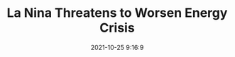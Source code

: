 ---
"title": "La Nina Threatens to Worsen Energy Crisis"
"date": "2021-10-25 9:16:9"
"feed_name": "RIGZONE"
"feed_website": "http://www.rigzone.com/"
"feed_rss": "http://www.rigzone.com/news/rss/rigzone_latest.aspx"
"link": "https://www.rigzone.com/news/wire/la_nina_threatens_to_worsen_energy_crisis-25-oct-2021-166801-article/?rss=true"
"source": "None"
"file": "_posts/2021-1-1-98f70a833487278d6e13fa5483f29644ad2362b6.md"
"accident": "0"
"drilling": "0"
"dead": "0"
"injured": "0"
"arrested": "0"
"place": "unknown place"
"where": "unknown site"
"causes": "unknown"
"place_uri": "unknown place"
---